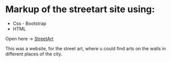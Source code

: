 # Markup of the streetart site using:
- Css - Bootstrap
- HTML


 Open here -> [StreetArt](https://gio-dzadza.github.io/StreetArt.github.io/) 
 
 This was a website, for the street art, where u could find arts on the walls  in different places of the city. 
